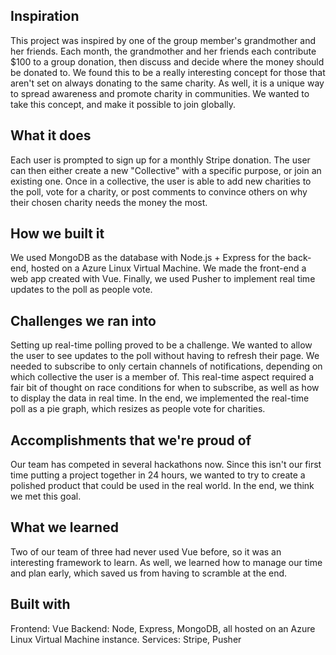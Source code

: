 ## Inspiration
This project was inspired by one of the group member's grandmother and her friends. Each month, the grandmother and her friends each contribute $100 to a group donation, then discuss and decide where the money should be donated to. We found this to be a really interesting concept for those that aren't set on always donating to the same charity. As well, it is a unique way to spread awareness and promote charity in communities. We wanted to take this concept, and make it possible to join globally.

## What it does
Each user is prompted to sign up for a monthly Stripe donation. The user can then either create a new "Collective" with a specific purpose, or join an existing one. Once in a collective, the user is able to add new charities to the poll, vote for a charity, or post comments to convince others on why their chosen charity needs the money the most.

## How we built it
We used MongoDB as the database with Node.js + Express for the back-end, hosted on a Azure Linux Virtual Machine. We made the front-end a web app created with Vue. Finally, we used Pusher to implement real time updates to the poll as people vote.

## Challenges we ran into
Setting up real-time polling proved to be a challenge. We wanted to allow the user to see updates to the poll without having to refresh their page. We needed to subscribe to only certain channels of notifications, depending on which collective the user is a member of. This real-time aspect required a fair bit of thought on race conditions for when to subscribe, as well as how to display the data in real time. In the end, we implemented the real-time poll as a pie graph, which resizes as people vote for charities.

## Accomplishments that we're proud of
Our team has competed in several hackathons now. Since this isn't our first time putting a project together in 24 hours, we wanted to try to create a polished product that could be used in the real world. In the end, we think we met this goal.

## What we learned
Two of our team of three had never used Vue before, so it was an interesting framework to learn. As well, we learned how to manage our time and plan early, which saved us from having to scramble at the end.

## Built with
Frontend: Vue
Backend: Node, Express, MongoDB, all hosted on an Azure Linux Virtual Machine instance.
Services: Stripe, Pusher

